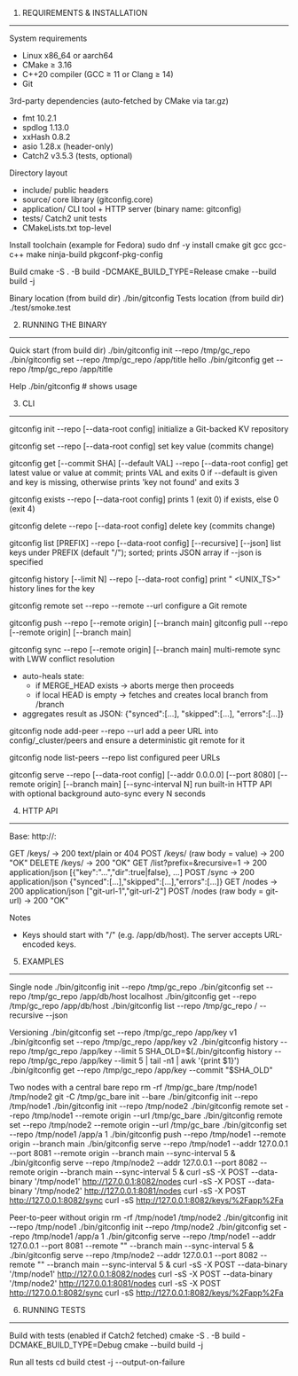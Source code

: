 1) REQUIREMENTS & INSTALLATION
------------------------------

System requirements
- Linux x86_64 or aarch64
- CMake ≥ 3.16
- C++20 compiler (GCC ≥ 11 or Clang ≥ 14)
- Git

3rd-party dependencies (auto-fetched by CMake via tar.gz)
- fmt 10.2.1
- spdlog 1.13.0
- xxHash 0.8.2
- asio 1.28.x (header-only)
- Catch2 v3.5.3 (tests, optional)

Directory layout
- include/         public headers
- source/          core library (gitconfig.core)
- application/     CLI tool + HTTP server (binary name: gitconfig)
- tests/           Catch2 unit tests
- CMakeLists.txt   top-level

Install toolchain (example for Fedora)
  sudo dnf -y install cmake git gcc gcc-c++ make ninja-build pkgconf-pkg-config

Build
  cmake -S . -B build -DCMAKE_BUILD_TYPE=Release
  cmake --build build -j

Binary location (from build dir)
  ./bin/gitconfig
Tests location (from build dir)
  ./test/smoke.test


2) RUNNING THE BINARY
---------------------

Quick start (from build dir)
  ./bin/gitconfig init --repo /tmp/gc_repo
  ./bin/gitconfig set  --repo /tmp/gc_repo /app/title hello
  ./bin/gitconfig get  --repo /tmp/gc_repo /app/title

Help
  ./bin/gitconfig  # shows usage


3) CLI
------

gitconfig init --repo <PATH> [--data-root config]
  initialize a Git-backed KV repository

gitconfig set <KEY> <VALUE> --repo <PATH> [--data-root config]
  set key value (commits change)

gitconfig get <KEY> [--commit SHA] [--default VAL] --repo <PATH> [--data-root config]
  get latest value or value at commit; prints VAL and exits 0 if --default is given and key is missing, otherwise prints 'key not found' and exits 3

gitconfig exists <KEY> --repo <PATH> [--data-root config]
  prints 1 (exit 0) if exists, else 0 (exit 4)

gitconfig delete <KEY> --repo <PATH> [--data-root config]
  delete key (commits change)

gitconfig list [PREFIX] --repo <PATH> [--data-root config] [--recursive] [--json]
  list keys under PREFIX (default "/"); sorted; prints JSON array if --json is specified

gitconfig history <KEY> [--limit N] --repo <PATH> [--data-root config]
  print "<SHA> <UNIX_TS>" history lines for the key

gitconfig remote set --repo <PATH> --remote <NAME> --url <URL>
  configure a Git remote

gitconfig push --repo <PATH> [--remote origin] [--branch main]
gitconfig pull --repo <PATH> [--remote origin] [--branch main]

gitconfig sync --repo <PATH> [--remote origin] [--branch main]
  multi-remote sync with LWW conflict resolution
  - auto-heals state:
    - if MERGE_HEAD exists → aborts merge then proceeds
    - if local HEAD is empty → fetches and creates local branch from <remote>/branch
  - aggregates result as JSON: {"synced":[...], "skipped":[...], "errors":[...]}

gitconfig node add-peer --repo <PATH> --url <GIT-URL>
  add a peer URL into config/_cluster/peers and ensure a deterministic git remote for it

gitconfig node list-peers --repo <PATH>
  list configured peer URLs

gitconfig serve --repo <PATH> [--data-root config] [--addr 0.0.0.0] [--port 8080] [--remote origin] [--branch main] [--sync-interval N]
  run built-in HTTP API with optional background auto-sync every N seconds


4) HTTP API
-----------

Base: http://<addr>:<port>

GET  /keys/<url-encoded key>            → 200 text/plain or 404
POST /keys/<url-encoded key>            (raw body = value) → 200 "OK"
DELETE /keys/<url-encoded key>          → 200 "OK"
GET  /list?prefix=<url-enc>&recursive=1 → 200 application/json [{"key":"...","dir":true|false}, ...]
POST /sync                              → 200 application/json {"synced":[...],"skipped":[...],"errors":[...]}
GET  /nodes                              → 200 application/json ["git-url-1","git-url-2"]
POST /nodes                              (raw body = git-url) → 200 "OK"

Notes
- Keys should start with "/" (e.g. /app/db/host). The server accepts URL-encoded keys.


5) EXAMPLES
-----------

Single node
  ./bin/gitconfig init --repo /tmp/gc_repo
  ./bin/gitconfig set  --repo /tmp/gc_repo /app/db/host localhost
  ./bin/gitconfig get  --repo /tmp/gc_repo /app/db/host
  ./bin/gitconfig list --repo /tmp/gc_repo / --recursive --json

Versioning
  ./bin/gitconfig set --repo /tmp/gc_repo /app/key v1
  ./bin/gitconfig set --repo /tmp/gc_repo /app/key v2
  ./bin/gitconfig history --repo /tmp/gc_repo /app/key --limit 5
  SHA_OLD=$(./bin/gitconfig history --repo /tmp/gc_repo /app/key --limit 5 | tail -n1 | awk '{print $1}')
  ./bin/gitconfig get --repo /tmp/gc_repo /app/key --commit "$SHA_OLD"

Two nodes with a central bare repo
  rm -rf /tmp/gc_bare /tmp/node1 /tmp/node2
  git -C /tmp/gc_bare init --bare
  ./bin/gitconfig init --repo /tmp/node1
  ./bin/gitconfig init --repo /tmp/node2
  ./bin/gitconfig remote set --repo /tmp/node1 --remote origin --url /tmp/gc_bare
  ./bin/gitconfig remote set --repo /tmp/node2 --remote origin --url /tmp/gc_bare
  ./bin/gitconfig set  --repo /tmp/node1 /app/a 1
  ./bin/gitconfig push --repo /tmp/node1 --remote origin --branch main
  ./bin/gitconfig serve --repo /tmp/node1 --addr 127.0.0.1 --port 8081 --remote origin --branch main --sync-interval 5 &
  ./bin/gitconfig serve --repo /tmp/node2 --addr 127.0.0.1 --port 8082 --remote origin --branch main --sync-interval 5 &
  curl -sS -X POST --data-binary '/tmp/node1' http://127.0.0.1:8082/nodes
  curl -sS -X POST --data-binary '/tmp/node2' http://127.0.0.1:8081/nodes
  curl -sS -X POST http://127.0.0.1:8082/sync
  curl -sS     http://127.0.0.1:8082/keys/%2Fapp%2Fa

Peer-to-peer without origin
  rm -rf /tmp/node1 /tmp/node2
  ./bin/gitconfig init --repo /tmp/node1
  ./bin/gitconfig init --repo /tmp/node2
  ./bin/gitconfig set  --repo /tmp/node1 /app/a 1
  ./bin/gitconfig serve --repo /tmp/node1 --addr 127.0.0.1 --port 8081 --remote "" --branch main --sync-interval 5 &
  ./bin/gitconfig serve --repo /tmp/node2 --addr 127.0.0.1 --port 8082 --remote "" --branch main --sync-interval 5 &
  curl -sS -X POST --data-binary '/tmp/node1' http://127.0.0.1:8082/nodes
  curl -sS -X POST --data-binary '/tmp/node2' http://127.0.0.1:8081/nodes
  curl -sS -X POST http://127.0.0.1:8082/sync
  curl -sS     http://127.0.0.1:8082/keys/%2Fapp%2Fa


6) RUNNING TESTS
----------------
Build with tests (enabled if Catch2 fetched)
  cmake -S . -B build -DCMAKE_BUILD_TYPE=Debug
  cmake --build build -j

Run all tests
  cd build
  ctest -j --output-on-failure